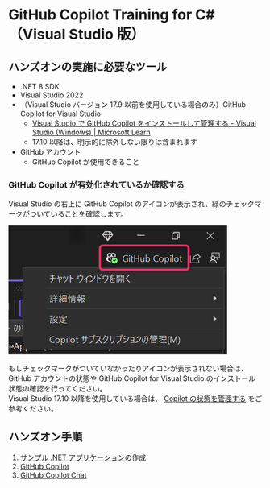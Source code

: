 # GitHub Copilot Training for C#（Visual Studio 版）

## ハンズオンの実施に必要なツール

- .NET 8 SDK
- Visual Studio 2022
- （Visual Studio バージョン 17.9 以前を使用している場合のみ）GitHub Copilot for Visual Studio
    - [Visual Studio で GitHub Copilot をインストールして管理する - Visual Studio (Windows) | Microsoft Learn](https://learn.microsoft.com/ja-jp/visualstudio/ide/visual-studio-github-copilot-install-and-states?view=vs-2022)
    - 17.10 以降は、明示的に除外しない限りは含まれます
- GitHub アカウント
    - GitHub Copilot が使用できること

### GitHub Copilot が有効化されているか確認する

Visual Studio の右上に GitHub Copilot のアイコンが表示され、緑のチェックマークがついていることを確認します。

![copilot icon for vs](./images/0-01_copilot_icon_for_vs.png)

もしチェックマークがついていなかったりアイコンが表示されない場合は、 GitHub アカウントの状態や GitHub Copilot for Visual Studio のインストール状態の確認を行ってください。  
Visual Studio 17.10 以降を使用している場合は、 [Copilot の状態を管理する](https://learn.microsoft.com/ja-jp/visualstudio/ide/visual-studio-github-copilot-install-and-states?view=vs-2022#manage-your-copilot-state) をご参考ください。

## ハンズオン手順

1. [サンプル .NET アプリケーションの作成](./1-create-sample-app.md)
2. [GitHub Copilot](./2-github-copilot.md)
3. [GitHub Copilot Chat](./3-github-copilot-chat.md)
